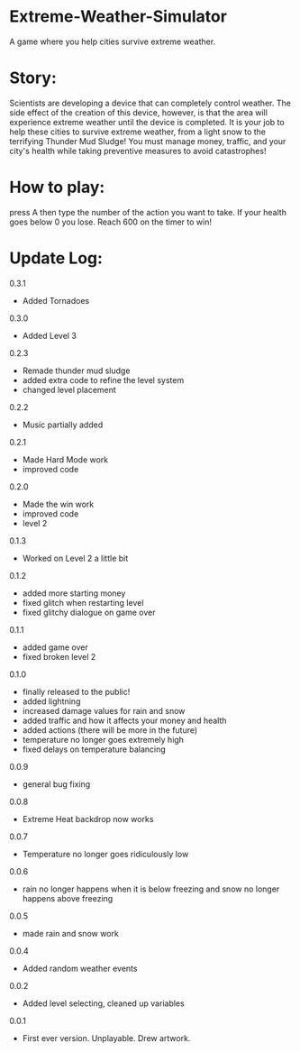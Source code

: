 # Extreme-Weather-Simulator
A game where you help cities survive extreme weather.

# Story:
Scientists are developing a device that can completely control weather. The side effect of the creation of this device, however, is that the area will experience extreme weather until the device is completed. It is your job to help these cities to survive extreme weather, from a light snow to the terrifying Thunder Mud Sludge!
You must manage money, traffic, and your city's health while taking preventive measures to avoid catastrophes!

# How to play: 
press A then type the number of the action you want to take. If your health goes below 0 you lose. Reach 600 on the timer to win!

# Update Log:

0.3.1
 - Added Tornadoes
 
0.3.0
 - Added Level 3

0.2.3
- Remade thunder mud sludge
- added extra code to refine the level system
- changed level placement

0.2.2
- Music partially added

0.2.1 
- Made Hard Mode work
- improved code

0.2.0 
- Made the win work
- improved code
- level 2

0.1.3 
- Worked on Level 2 a little bit

0.1.2
- added more starting money
- fixed glitch when restarting level
- fixed glitchy dialogue on game over 

0.1.1
- added game over
- fixed broken level 2

0.1.0
- finally released to the public!
- added lightning
- increased damage values for rain and snow
- added traffic and how it affects your money and health
- added actions (there will be more in the future)
- temperature no longer goes extremely high
- fixed delays on temperature balancing

0.0.9
- general bug fixing

0.0.8
- Extreme Heat backdrop now works

0.0.7
- Temperature no longer goes ridiculously low

0.0.6
- rain no longer happens when it is below freezing and snow no longer happens above freezing

0.0.5
- made rain and snow work

0.0.4
- Added random weather events

0.0.2
- Added level selecting, cleaned up variables

0.0.1 
- First ever version. Unplayable. Drew artwork.
